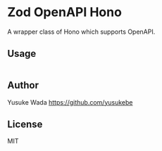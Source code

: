 # Zod OpenAPI Hono

A wrapper class of Hono which supports OpenAPI.

## Usage

```ts

```

## Author

Yusuke Wada <https://github.com/yusukebe>

## License

MIT
